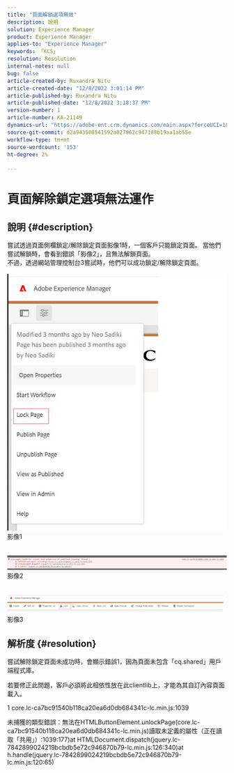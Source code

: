 ```yaml
---
title: "頁面解鎖選項無效"
description: 說明
solution: Experience Manager
product: Experience Manager
applies-to: "Experience Manager"
keywords: 「KCS」
resolution: Resolution
internal-notes: null
bug: false
article-created-by: Ruxandra Nitu
article-created-date: "12/8/2022 3:01:14 PM"
article-published-by: Ruxandra Nitu
article-published-date: "12/8/2022 3:18:37 PM"
version-number: 1
article-number: KA-21149
dynamics-url: "https://adobe-ent.crm.dynamics.com/main.aspx?forceUCI=1&pagetype=entityrecord&etn=knowledgearticle&id=6c4cce23-0977-ed11-81aa-6045bd006a22"
source-git-commit: d2a943508541592a027862c947188b19aa1ab55e
workflow-type: tm+mt
source-wordcount: '153'
ht-degree: 2%

---
```


# 頁面解除鎖定選項無法運作

## 說明 {#description}

嘗試透過頁面側欄鎖定/解除鎖定頁面影像1時，一個客戶只能鎖定頁面。 當他們嘗試解鎖時，會看到錯誤「影像2」，且無法解鎖頁面。 <br>不過，透過網站管理控制台3嘗試時，他們可以成功鎖定/解除鎖定頁面。<br> <br>![](assets/___b57d848c-0b77-ed11-81aa-6045bd006a22___.png)<br>影像1<br> <br> <br>![](assets/___41e58f92-0b77-ed11-81aa-6045bd006a22___.png)<br>影像2<br> <br> <br>![](assets/___43e58f92-0b77-ed11-81aa-6045bd006a22___.png)<br>影像3

## 解析度 {#resolution}


嘗試解除鎖定頁面未成功時，會顯示錯誤1，因為頁面未包含「cq.shared」用戶端程式庫。

若要修正此問題，客戶必須將此相依性放在此clientlib上，才能為其自訂內容頁面載入。





1 core.lc-ca7bc91540b118ca20ea6d0db684341c-lc.min.js:1039

未捕獲的類型錯誤：無法在HTMLButtonElement.unlockPage(core.lc-ca7bc91540b118ca20ea6d0db684341c-lc.min.js)讀取未定義的屬性（正在讀取「共用」）:1039:177)at HTMLDocument.dispatch(jquery.lc-7842899024219bcbdb5e72c946870b79-lc.min.js:126:340)at h.handle(jquery.lc-7842899024219bcbdb5e72c946870b79-lc.min.js:120:65)
